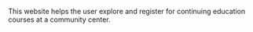 This  website helps the user explore and register for continuing education courses at a community center. 
